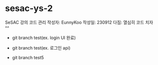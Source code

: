# sesac-ys-2
SeSAC 강의 코드 관리
작성자: EunnyKoo
작성일: 230912
다짐: 열심히 코드 치자 ^^

- git branch test(ex. login UI 완료)
- git branch test(ex. 로그인 api)

- git branch test5
